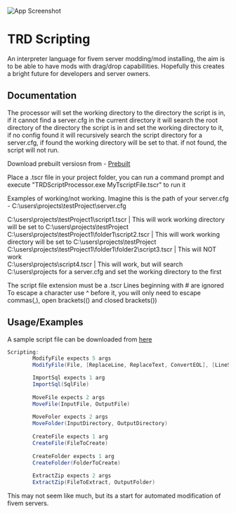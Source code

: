
![App Screenshot](https://i.postimg.cc/T2m87tVY/logo.png) 
# TRD Scripting 

An interpreter language for fivem server modding/mod installing, the aim is to be able to have mods with drag/drop capabillities.
Hopefully this creates a bright future for developers and server owners.

## Documentation

The processor will set the working directory to the directory the script is in, if it cannot find a server.cfg in the current directory it will search 
the root directory of the directory the script is in and set the working directory to it, if no config found it will recursively search the script directory 
for a server.cfg, if found the working directory will be set to that. if not found, the script will not run.

Download prebuilt versiosn from - [Prebuilt](https://github.com/RickyDivjakovski/TRDScripting/tree/main/Prebuilt)

Place a .tscr file in your project folder, you can run a command prompt and execute "TRDScriptProcessor.exe MyTscriptFile.tscr" to run it

Examples of working/not working.
Imagine this is the path of your server.cfg  -  C:\users\projects\testProject\server.cfg

C:\users\projects\testProject1\script1.tscr                  | This will work      working directory will be set to C:\users\projects\testProject
C:\users\projects\testProject1\folder1\script2.tscr          | This will work      working directory will be set to C:\users\projects\testProject
C:\users\projects\testProject1\folder1\folder2\script3.tscr  | This will NOT work  
C:\users\projects\script4.tscr                               | This will work, but will search   C:\users\projects for a server.cfg and set the working directory to the first

The script file extension must be a .tscr
Lines beginning with # are ignored
To escape a character use ^ before it, you will only need to escape commas(,), open brackets(() and closed brackets())
## Usage/Examples

A sample script file can be downloaded from [here](https://github.com/RickyDivjakovski/TRDScripting/blob/main/TRDScriptSample.txt)

```csharp
Scripting: 	
		ModifyFile expects 5 args
		ModifyFile(File, [ReplaceLine, ReplaceText, ConvertEOL], [LineStart, LineEnd, Containing], StringToFind, StringToReplaceWith)

		ImportSql expects 1 arg
		ImportSql(SqlFile)
		
		MoveFile expects 2 args
		MoveFile(InputFile, OutputFile)
		
		MoveFoler expects 2 args
		MoveFolder(InputDirectory, OutputDirectory)
		
		CreateFile expects 1 arg
		CreateFile(FileToCreate)
		
		CreateFolder expects 1 arg
		CreateFolder(FolderToCreate)
		
		ExtractZip expects 2 args
		ExtractZip(FileToExtract, OutputFolder)
```

This may not seem like much, but its a start for automated modification of fivem servers.
